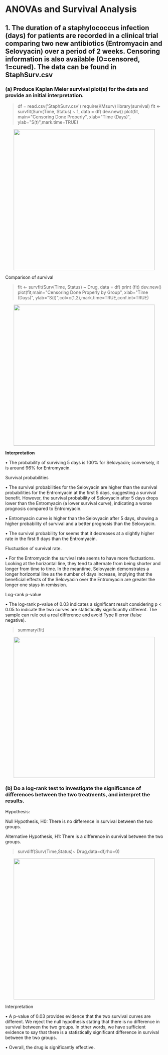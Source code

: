 # **ANOVAs and Survival Analysis**

## **1. The duration of a staphylococcus infection (days) for patients are recorded in a clinical trial comparing two new antibiotics (Entromyacin and Selovyacin) over a period of 2 weeks. Censoring information is also available (0=censored, 1=cured). The data can be found in StaphSurv.csv**

### **(a) Produce Kaplan Meier survival plot(s) for the data and provide an initial interpretation.**

> df = read.csv('StaphSurv.csv')
> require(KMsurv)
> library(survival)
> fit <- survfit(Surv(Time, Status) ~ 1, data = df) 
> dev.new()
> plot(fit, main="Censoring Done Properly", xlab="Time (Days)", ylab="S(t)",mark.time=TRUE)

<p align="center">
  <img src="https://user-images.githubusercontent.com/77920592/188308261-fc2ee3b0-6c59-4e11-ba36-866759af9fac.png" width = "450">
</p>

Comparison of survival

> fit <- survfit(Surv(Time, Status) ~ Drug, data = df)
> print (fit)
> dev.new()
> plot(fit,main="Censoring Done Properly by Group", xlab="Time (Days)", ylab="S(t)",col=c(1,2),mark.time=TRUE,conf.int=TRUE)

<p align="center">
  <img src="https://user-images.githubusercontent.com/77920592/188308285-e00b21ac-2345-4629-9103-d395873c92bc.png" width = "450">
</p>

**Interpretation**

• The probability of surviving 5 days is 100% for Selovyacin; conversely, it is around 96% for Entromyacin.

Survival probabilities

• The survival probabilities for the Selovyacin are higher than the survival probabilities for the Entromyacin at the first 5 days, suggesting a survival benefit. However, the survival probability of Selovyacin after 5 days drops lower than the Entromyacin (a lower survival curve), indicating a worse prognosis compared to Entromyacin.

• Entromyacin curve is higher than the Selovyacin after 5 days, showing a higher probability of survival and a better prognosis than the Selovyacin.

• The survival probability for seems that it decreases at a slightly higher rate in the first 9 days than the Entromyacin. 

Fluctuation of survival rate.

• For the Entromyacin the survival rate seems to have more fluctuations. Looking at the horizontal line, they tend to alternate from being shorter and longer from time to time. In the meantime, Selovyacin demonstrates a longer horizontal line as the number of days increase, implying that the beneficial effects of the Selovyacin over the Entromyacin are greater the longer one stays in remission.

Log-rank p-value

• The log-rank p-value of 0.03 indicates a significant result considering p < 0.05 to indicate the two curves are statistically significantly different. The sample can rule out a real difference and avoid Type II error (false negative). 

> summary(fit)

<p align="center">
  <img src="https://user-images.githubusercontent.com/77920592/188308366-ca90384a-f734-489e-ae9b-59211ae5f421.png" width = "450">
</p>

### **(b) Do a log-rank test to investigate the significance of differences between the two treatments, and interpret the results.**

Hypothesis:

Null Hypothesis, H0: There is no difference in survival between the two groups.

Alternative Hypothesis, H1: There is a difference in survival between the two groups.

> survdiff(Surv(Time,Status)~ Drug,data=df,rho=0)

<p align="center">
  <img src="https://user-images.githubusercontent.com/77920592/188308397-e412ce79-e400-4c80-88ef-f86667c94d74.png" width = "450">
</p>

Interpretation

• A p-value of 0.03 provides evidence that the two survival curves are different. We reject the null hypothesis stating that there is no difference in survival between the two groups. In other words, we have sufficient evidence to say that there is a statistically significant difference in survival between the two groups.

• Overall, the drug is significantly effective.
